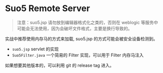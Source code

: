 # Suo5 Remote Server

> 注意：suo5.jsp 请勿放到编辑器格式化之类的，否则在 weblogic 等服务中可能会无法使用，因为会破坏文件格式，主要是换行导致的。

实战中推荐使用内存马的方式来加载, suo5.jsp 的方式可能会被安全设备检测到。

- `suo5.jsp` servlet 的实现
- `Suo5Filter.java` 一个简易的 Filter 实现，可以用于 Filter 内存马注入

如果想要其他版本的，可以利用 git 的 release tag 进入。